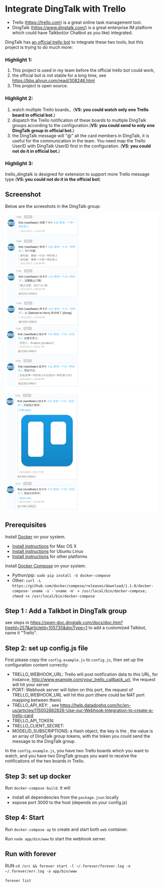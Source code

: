 # Integrate DingTalk with Trello

* Trello (https://trello.com) is a great online task management tool. 
* DingTalk (https://www.dingtalk.com/) is a great enterprise IM platform which could have Talkbot(or Chatbot as you like) integrated.

DingTalk has [an official trello bot](https://open-doc.dingtalk.com/docs/doc.htm?treeId=257&articleId=106436&docType=1) to integrate these two tools, but this project is trying to do much more:

### Highlight 1:
1. This project is used in my team before the official trello bot could work,  
2. the official bot is not stable for a long time, see https://bbs.aliyun.com/read/308246.html 
3. This project is open source.

### Highlight 2:
1. watch multiple Trello boards，(**VS: you could watch only one Trello board in official bot.**)
2. dispatch the Trello notification of these boards to multiple DingTalk groups according to the configuration.(**VS: you could send to only one DingTalk group in official bot.**)
3. the DingTalk message will "@" all the card members in DingTalk, it is useful for the communication in the team. You need map the Trello UserID with DingTalk UserID first in the configuration. (**VS: you could not do it in official bot.**)

### Highlight 3:
trello_dingtalk is designed for extension to support more Trello message type (**VS: you could not do it in the official bot**)

## Screenshot
Below are the screeshots in the DingTalk group:

![](resources/trello1.png)
![](resources/trello2.png) 

## Prerequisites

Install [Docker](https://www.docker.com/) on your system.

* [Install instructions](https://docs.docker.com/installation/mac/) for Mac OS X
* [Install instructions](https://docs.docker.com/installation/ubuntulinux/) for Ubuntu Linux
* [Install instructions](https://docs.docker.com/installation/) for other platforms

Install [Docker Compose](http://docs.docker.com/compose/) on your system.

* Python/pip: `sudo pip install -U docker-compose`
* Other: ``curl -L https://github.com/docker/compose/releases/download/1.1.0/docker-compose-`uname -s`-`uname -m` > /usr/local/bin/docker-compose; chmod +x /usr/local/bin/docker-compose``
## Step 1 : Add a Talkbot in DingTalk group

see steps in https://open-doc.dingtalk.com/docs/doc.htm?treeId=257&articleId=105735&docType=1 to add a customized  Talkbot, name it "Trello".

## Step 2: set up config.js file

First please copy the `config.example.js` to `config.js`, then set up the configuration content correctly:

- TRELLO_WEBHOOK_URL: Trello will post notification data to this URL, for instance, http://www.example.com/your_trello_callback_url, the request will hit your server
- PORT: Webhook server will listen on this port, the request of TRELLO_WEBHOOK_URL will hit this port (there could be NAT port mapping between them)
- TRELLO_API_KEY: <trello API key>, see https://help.datadoghq.com/hc/en-us/articles/115002882826-Use-our-Webhook-Integration-to-create-a-trello-card
- TRELLO_API_TOKEN: <trello API token>
- TRELLO_CLIENT_SECRET: <trello client secret>
- MODELID_SUBSCRIPTIONS: a Hash object, the key is the <trello board ID which you want to watch>, the value is an array of DingTalk group tokens, with the token you could send the message to the DingTalk group.

In the `config.example.js`, you have two Trello boards which you want to watch, and you have two DingTalk groups you want to receive the notifications of the two boards in Trello.

## Step 3: set up docker

Run `docker-compose build`. It will

* install all dependencies from the `package.json` locally
* expose port 3000 to the host (depends on your config.js)

## Step 4: Start

Run `docker-compose up` to create and start both `web` container.

Run `node app/bin/www` to start the webhook server.

## Run with forever
RUN `cd /src && forever start -l ~/.forever/forever.log -e ~/.forever/err.log -a app/bin/www`

`forever list`
